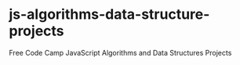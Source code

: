 # js-algorithms-data-structure-projects
Free Code Camp JavaScript Algorithms and Data Structures Projects
